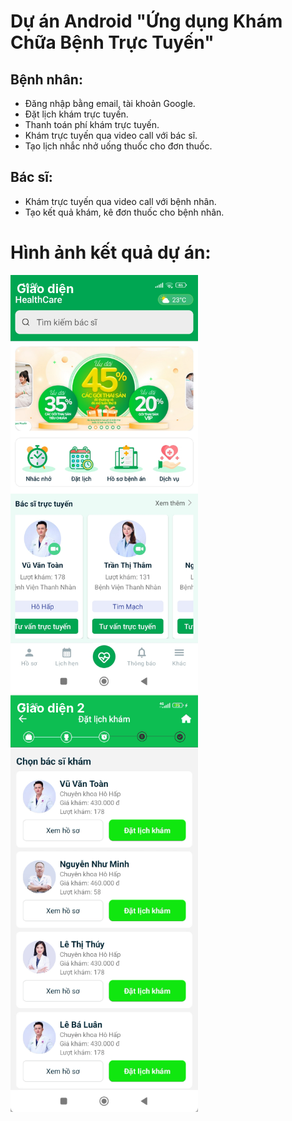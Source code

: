 # Dự án Android "Ứng dụng Khám Chữa Bệnh Trực Tuyến"

## Bệnh nhân:
- Đăng nhập bằng email, tài khoản Google.
- Đặt lịch khám trực tuyến.
- Thanh toán phí khám trực tuyến.
- Khám trực tuyến qua video call với bác sĩ.
- Tạo lịch nhắc nhở uống thuốc cho đơn thuốc.

## Bác sĩ:
- Khám trực tuyến qua video call với bệnh nhân.
- Tạo kết quả khám, kê đơn thuốc cho bệnh nhân.

# Hình ảnh kết quả dự án:
<div style="display: inline-block; position: relative; margin-right: 20px;">
  <div style="position: absolute; top: 10px; left: 10px; color: white; font-size: 20px; font-weight: bold;">
    Giao diện
  </div>
  <img src="docs/images/anh1.jpg" width="300" />
</div>

<div style="display: inline-block; position: relative;">
  <div style="position: absolute; top: 10px; left: 10px; color: white; font-size: 20px; font-weight: bold;">
    Giao diện 2
  </div>
  <img src="docs/images/anh2.png" width="300" />
</div>






